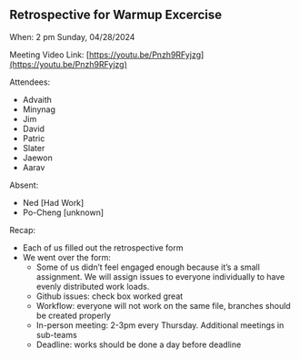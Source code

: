 ## Retrospective for Warmup Excercise
When: 2 pm Sunday, 04/28/2024

Meeting Video Link: [https://youtu.be/Pnzh9RFyjzg](https://youtu.be/Pnzh9RFyjzg)

Attendees:
- Advaith
- Minynag
- Jim
- David
- Patric
- Slater
- Jaewon
- Aarav

Absent:
- Ned [Had Work]
- Po-Cheng [unknown]

Recap:
- Each of us filled out the retrospective form
- We went over the form: 
  - Some of us didn’t feel engaged enough because it’s a small assignment. We will assign issues to everyone individually to have evenly distributed work loads. 
  - Github issues: check box worked great
  - Workflow: everyone will not work on the same file, branches should be created properly
  - In-person meeting: 2-3pm every Thursday. Additional meetings in sub-teams
  - Deadline: works should be done a day before deadline

